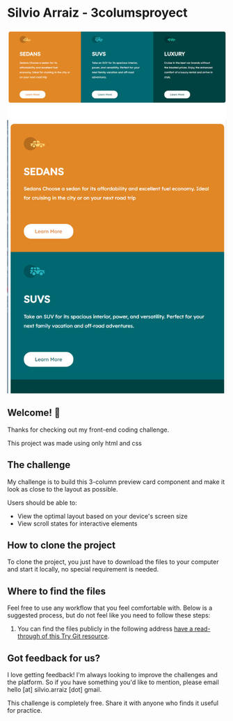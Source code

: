 # Silvio Arraiz - 3columsproyect

![You will find the views in .jpg format of the project here](./preview/desktop-preview.jpg)
![You will find the views in .jpg format of the project here](./preview/mobile-preview.jpg)

## Welcome! 👋

Thanks for checking out my front-end coding challenge.

This project was made using only html and css

## The challenge

My challenge is to build this 3-column preview card component and make it look as close to the layout as possible.

Users should be able to:

- View the optimal layout based on your device's screen size
- View scroll states for interactive elements

## How to clone the project

To clone the project, you just have to download the files to your computer and start it locally, no special requirement is needed.

## Where to find the files

Feel free to use any workflow that you feel comfortable with. Below is a suggested process, but do not feel like you need to follow these steps:

1. You can find the files publicly in the following address [have a read-through of this Try Git resource](https://github.com/sarraiz/3columsproyect).

## Got feedback for us?

I love getting feedback! I'm always looking to improve the challenges and the platform. So if you have something you'd like to mention, please email hello [at] silvio.arraiz [dot] gmail.

This challenge is completely free. Share it with anyone who finds it useful for practice.
